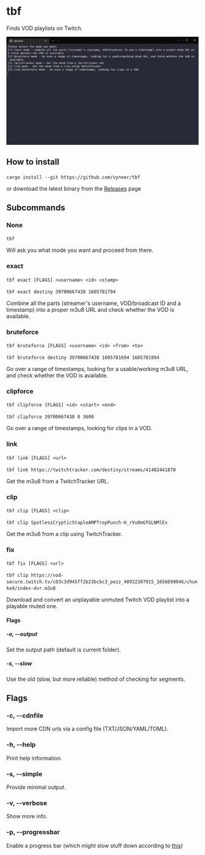 # tbf
Finds VOD playlists on Twitch.

![Showcase](showcase.gif)

## How to install

```cargo install --git https://github.com/vyneer/tbf```

or download the latest binary from the [Releases](https://github.com/vyneer/tbf/releases) page

## Subcommands

### None

```tbf```

Will ask you what mode you want and proceed from there.

### exact

```tbf exact [FLAGS] <username> <id> <stamp>```

```tbf exact destiny 39700667438 1605781794```

Combine all the parts (streamer's username, VOD/broadcast ID and a timestamp) into a proper m3u8 URL and check whether the VOD is available.

### bruteforce

```tbf bruteforce [FLAGS] <username> <id> <from> <to>```

```tbf bruteforce destiny 39700667438 1605781694 1605781894```

Go over a range of timestamps, looking for a usable/working m3u8 URL, and check whether the VOD is available.

### clipforce

```tbf clipforce [FLAGS] <id> <start> <end>```

```tbf clipforce 39700667438 0 3600```

Go over a range of timestamps, looking for clips in a VOD.

### link

```tbf link [FLAGS] <url>```

```tbf link https://twitchtracker.com/destiny/streams/41402441870```

Get the m3u8 from a TwitchTracker URL.

### clip

```tbf clip [FLAGS] <clip>```

```tbf clip SpotlessCrypticStapleAMPTropPunch-H_rVu0mGfGLNMlEx```

Get the m3u8 from a clip using TwitchTracker.

### fix

```tbf fix [FLAGS] <url>```

```tbf clip https://vod-secure.twitch.tv/c03c3d945ff2b23bcbc3_pezz_40932307915_1656699046/chunked/index-dvr.m3u8```

Download and convert an unplayable unmuted Twitch VOD playlist into a playable muted one.

#### Flags

##### -o, --output

Set the output path (default is current folder).

##### -s, --slow

Use the old (slow, but more reliable) method of checking for segments.

## Flags

### -c, --cdnfile 

Import more CDN urls via a config file (TXT/JSON/YAML/TOML).

### -h, --help

Print help information.

### -s, --simple

Provide minimal output.

### -v, --verbose

Show more info.

### -p, --progressbar

Enable a progress bar (which *might* slow stuff down according to [this](https://github.com/mitsuhiko/indicatif/issues/170))
